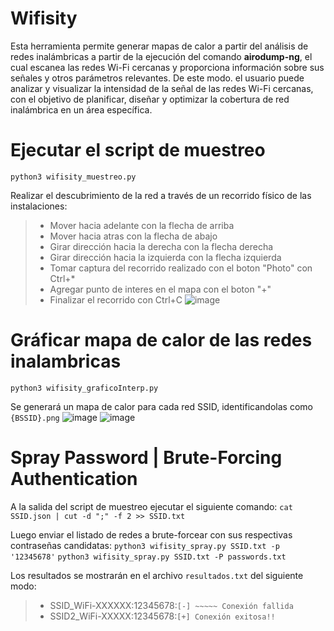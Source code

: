 # Wifisity
Esta herramienta permite generar mapas de calor a partir del análisis de redes inalámbricas a partir de la ejecución del comando **airodump-ng**, el cual escanea las redes Wi-Fi cercanas y proporciona información sobre sus señales y otros parámetros relevantes.
De este modo. el usuario puede analizar y visualizar la intensidad de la señal de las redes Wi-Fi cercanas, con el objetivo de planificar, diseñar y optimizar la cobertura de red inalámbrica en un área específica.

# Ejecutar el script de muestreo
`python3 wifisity_muestreo.py`

Realizar el descubrimiento de la red a través de un recorrido físico de las instalaciones:
> - Mover hacia adelante con la flecha de arriba
> - Mover hacia atras con la flecha de abajo
> - Girar dirección hacia la derecha con la flecha derecha
> - Girar dirección hacia la izquierda con la flecha izquierda
> - Tomar captura del recorrido realizado con el boton "Photo" con Ctrl+*
> - Agregar punto de interes en el mapa con el boton "+"
> - Finalizar el recorrido con Ctrl+C
![image](https://github.com/ArielBujan/Wifisity/assets/8824124/079c4e20-4878-4a0c-81fb-6c8323ab230f)

# Gráficar mapa de calor de las redes inalambricas
`python3 wifisity_graficoInterp.py`

Se generará un mapa de calor para cada red SSID, identificandolas como `{BSSID}.png`
![image](https://github.com/ArielBujan/Wifisity/assets/8824124/b58a6b15-a7de-4dd7-b18c-d018c5ce3bc5)
![image](https://github.com/ArielBujan/Wifisity/assets/8824124/ad0e58b6-dc6f-45a4-9bf3-f0232171ba84)

# Spray Password | Brute-Forcing Authentication
 A la salida del script de muestreo ejecutar el siguiente comando:
`cat SSID.json | cut -d ";" -f 2 >> SSID.txt`

Luego enviar el listado de redes a brute-forcear con sus respectivas contraseñas candidatas:
`python3 wifisity_spray.py SSID.txt -p '12345678'`
`python3 wifisity_spray.py SSID.txt -P passwords.txt`

Los resultados se mostrarán en el archivo `resultados.txt` del siguiente modo:
> - SSID_WiFi-XXXXXX:12345678:`[-] ~~~~~ Conexión fallida`
> - SSID2_WiFi-XXXXX:12345678:`[+] Conexión exitosa!!`

